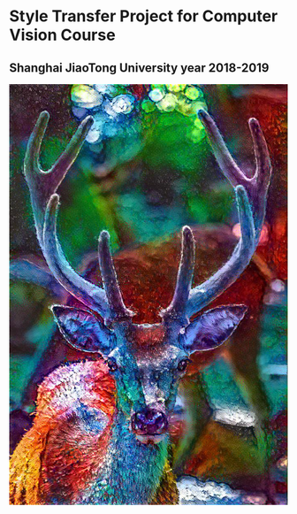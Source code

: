 # Style Transfer Project for Computer Vision Course
## Shanghai JiaoTong University year 2018-2019

![Image of Results](/Results/Result_Deer_Abstract2.jpg)

